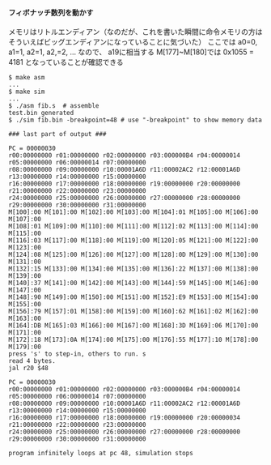 #### フィボナッチ数列を動かす

メモリはリトルエンディアン（なのだが、これを書いた瞬間に命令メモリの方はそういえばビッグエンディアンになっていることに気づいた）
ここでは a0=0, a1=1, a2=1, a2,=2, ... なので、
a19に相当する M[177]~M[180]では 0x1055 = 4181 となっていることが確認できる

    $ make asm
    ...
    $ make sim
    ...
    $ ./asm fib.s  # assemble
    test.bin generated
    $ ./sim fib.bin -breakpoint=48 # use "-breakpoint" to show memory data

    ### last part of output ###

    PC = 00000030
    r00:00000000 r01:00000000 r02:00000000 r03:000000B4 r04:00000014 r05:00000000 r06:00000014 r07:00000000
    r08:00000000 r09:00000000 r10:00001A6D r11:00002AC2 r12:00001A6D r13:00000000 r14:00000000 r15:00000000
    r16:00000000 r17:00000000 r18:00000000 r19:00000000 r20:00000000 r21:00000000 r22:00000000 r23:00000000
    r24:00000000 r25:00000000 r26:00000000 r27:00000000 r28:00000000 r29:00000000 r30:00000000 r31:00000000
    M[100]:00 M[101]:00 M[102]:00 M[103]:00 M[104]:01 M[105]:00 M[106]:00 M[107]:00
    M[108]:01 M[109]:00 M[110]:00 M[111]:00 M[112]:02 M[113]:00 M[114]:00 M[115]:00
    M[116]:03 M[117]:00 M[118]:00 M[119]:00 M[120]:05 M[121]:00 M[122]:00 M[123]:00
    M[124]:08 M[125]:00 M[126]:00 M[127]:00 M[128]:0D M[129]:00 M[130]:00 M[131]:00
    M[132]:15 M[133]:00 M[134]:00 M[135]:00 M[136]:22 M[137]:00 M[138]:00 M[139]:00
    M[140]:37 M[141]:00 M[142]:00 M[143]:00 M[144]:59 M[145]:00 M[146]:00 M[147]:00
    M[148]:90 M[149]:00 M[150]:00 M[151]:00 M[152]:E9 M[153]:00 M[154]:00 M[155]:00
    M[156]:79 M[157]:01 M[158]:00 M[159]:00 M[160]:62 M[161]:02 M[162]:00 M[163]:00
    M[164]:DB M[165]:03 M[166]:00 M[167]:00 M[168]:3D M[169]:06 M[170]:00 M[171]:00
    M[172]:18 M[173]:0A M[174]:00 M[175]:00 M[176]:55 M[177]:10 M[178]:00 M[179]:00
    press 's' to step-in, others to run. s
    read 4 bytes.
    jal r20 $48

    PC = 00000030
    r00:00000000 r01:00000000 r02:00000000 r03:000000B4 r04:00000014 r05:00000000 r06:00000014 r07:00000000
    r08:00000000 r09:00000000 r10:00001A6D r11:00002AC2 r12:00001A6D r13:00000000 r14:00000000 r15:00000000
    r16:00000000 r17:00000000 r18:00000000 r19:00000000 r20:00000034 r21:00000000 r22:00000000 r23:00000000
    r24:00000000 r25:00000000 r26:00000000 r27:00000000 r28:00000000 r29:00000000 r30:00000000 r31:00000000

    program infinitely loops at pc 48, simulation stops
